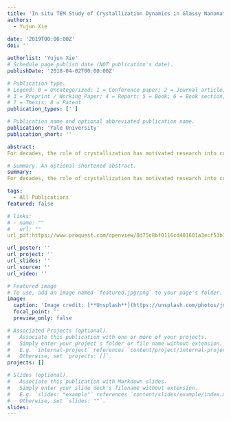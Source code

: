 ```yaml
---
title: 'In situ TEM Study of Crystallization Dynamics in Glassy Nanomaterials'
authors:
  - Yujun Xie
  
date: '2019T00:00:00Z'
doi: ''

authorlist: 'Yujun Xie'
# Schedule page publish date (NOT publication's date).
publishDate: '2018-04-02T00:00:00Z'

# Publication type.
# Legend: 0 = Uncategorized; 1 = Conference paper; 2 = Journal article;
# 3 = Preprint / Working Paper; 4 = Report; 5 = Book; 6 = Book section;
# 7 = Thesis; 8 = Patent
publication_types: ['']

# Publication name and optional abbreviated publication name.
publication: 'Yale University'
publication_short: ''

abstract: 
For decades, the role of crystallization has motivated research into crystal nucleation and growth. Since the development of thermodynamic frame work by Gibbs in late-1800s at Yale University, many studies in natural or synthetic systems have interpreted the crystallization results through the lens of classical nucleation theory and the terrace-ledge-kink model of crystal growth, both of which are based on monomer-by-monomer addition of simple chemical species. Despite the successes of classical nucleation and growth models in pharmaceutical, metallurgy, biomedical industries, there are a number of phenomena associated with crystal formation that cannot satisfactorily be explained or predicted by the classical models either quantitively and qualitatively. For example, meta-stable amorphous calcium carbonate precursors unexpectedly assist the calcite growth and a colossal crystallization rate is recently …

# Summary. An optional shortened abstract.
summary: 
For decades, the role of crystallization has motivated research into crystal nucleation and growth. Since the development of thermodynamic frame work by Gibbs in late-1800s at Yale University, many studies in natural or synthetic systems have interpreted the crystallization results through the lens of classical nucleation theory and the terrace-ledge-kink model of crystal growth, both of which are based on monomer-by-monomer addition of simple chemical species. Despite the successes of classical nucleation and growth models in pharmaceutical, metallurgy, biomedical industries, there are a number of phenomena associated with crystal formation that cannot satisfactorily be explained or predicted by the classical models either quantitively and qualitatively. For example, meta-stable amorphous calcium carbonate precursors unexpectedly assist the calcite growth and a colossal crystallization rate is recently …

tags:
  - All Publications
featured: false

# links:
# - name: ""
#   url: ""
url_pdf:https://www.proquest.com/openview/8d75c8bf0116cd401601a3ecf53b36a8/1?pq-origsite=gscholar&cbl=18750&diss=y

url_poster: ''
url_project: ''
url_slides: ''
url_source: ''
url_video: ''

# Featured image
# To use, add an image named `featured.jpg/png` to your page's folder.
image:
  caption: 'Image credit: [**Unsplash**](https://unsplash.com/photos/jdD8gXaTZsc)'
  focal_point: ''
  preview_only: false

# Associated Projects (optional).
#   Associate this publication with one or more of your projects.
#   Simply enter your project's folder or file name without extension.
#   E.g. `internal-project` references `content/project/internal-project/index.md`.
#   Otherwise, set `projects: []`.
projects: []

# Slides (optional).
#   Associate this publication with Markdown slides.
#   Simply enter your slide deck's filename without extension.
#   E.g. `slides: "example"` references `content/slides/example/index.md`.
#   Otherwise, set `slides: ""`.
slides:
---
```

